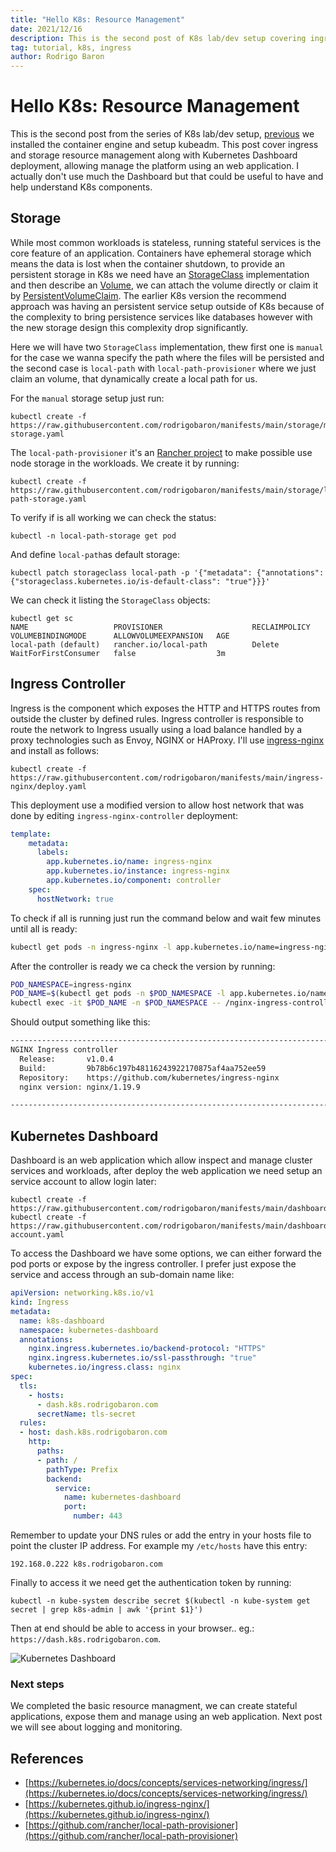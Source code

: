 ```yaml
---
title: "Hello K8s: Resource Management"
date: 2021/12/16
description: This is the second post of K8s lab/dev setup covering ingress, storage and Kubernetes Dashboard for resource management.
tag: tutorial, k8s, ingress
author: Rodrigo Baron
---
```


# Hello K8s: Resource Management

This is the second post from the series of K8s lab/dev setup, [previous](/posts/hello-k8s-install) we installed the container engine and setup kubeadm. This post cover ingress and storage resource management along with Kubernetes Dashboard deployment, allowing manage the platform using an web application. I actually don't use much the Dashboard but that could be useful to have and help understand K8s components.

## Storage

While most common workloads is stateless, running stateful services is the core feature of an application. Containers have ephemeral storage which means the data is lost when the container shutdown, to provide an persistent storage in K8s we need have an [StorageClass]([https://kubernetes.io/docs/concepts/storage/storage-classes/](https://kubernetes.io/docs/concepts/storage/storage-classes/)) implementation and then describe an [Volume]([https://kubernetes.io/docs/concepts/storage/volumes/](https://kubernetes.io/docs/concepts/storage/volumes/)), we can attach the volume directly or claim it by [PersistentVolumeClaim]([https://kubernetes.io/docs/concepts/storage/persistent-volumes/](https://kubernetes.io/docs/concepts/storage/persistent-volumes/)). The earlier K8s version the recommend approach was having an persistent service setup outside of K8s because of the complexity to bring persistence services like databases however with the new storage design this complexity drop significantly.

Here we will have two `StorageClass` implementation, thew first one is `manual` for the case we wanna specify the path where the files will be persisted and the second case is `local-path` with `local-path-provisioner` where we just claim an volume, that dynamically create a local path for us. 

For the `manual` storage setup just run:

```
kubectl create -f https://raw.githubusercontent.com/rodrigobaron/manifests/main/storage/manual-storage.yaml
```

The `local-path-provisioner` it's an [Rancher project]([https://github.com/rancher/local-path-provisioner](https://github.com/rancher/local-path-provisioner)) to make possible use node storage in the workloads. We create it by running:

```
kubectl create -f https://raw.githubusercontent.com/rodrigobaron/manifests/main/storage/local-path-storage.yaml
```

To verify if is all working we can check the status:

```
kubectl -n local-path-storage get pod
```

And define `local-path`as default storage:

```
kubectl patch storageclass local-path -p '{"metadata": {"annotations": {"storageclass.kubernetes.io/is-default-class": "true"}}}'
```

We can check it listing the `StorageClass` objects:

```
kubectl get sc
NAME                   PROVISIONER                    RECLAIMPOLICY   VOLUMEBINDINGMODE      ALLOWVOLUMEEXPANSION   AGE
local-path (default)   rancher.io/local-path          Delete          WaitForFirstConsumer   false                  3m
```

## Ingress Controller

Ingress is the component which exposes the HTTP and HTTPS routes from outside the cluster by defined rules. Ingress controller is responsible to route the network to Ingress usually using a load balance handled by a proxy technologies such as Envoy, NGINX or HAProxy. I'll use [ingress-nginx]([https://kubernetes.github.io/ingress-nginx/](https://kubernetes.github.io/ingress-nginx/)) and install as follows:

```
kubectl create -f https://raw.githubusercontent.com/rodrigobaron/manifests/main/ingress-nginx/deploy.yaml
```

This deployment use a modified version to allow host network that was done by editing `ingress-nginx-controller` deployment:

```yaml
template:
    metadata:
      labels:
        app.kubernetes.io/name: ingress-nginx
        app.kubernetes.io/instance: ingress-nginx
        app.kubernetes.io/component: controller
    spec:
      hostNetwork: true
```

To check if all is running just run the command below and wait few minutes until all is ready:

```bash
kubectl get pods -n ingress-nginx -l app.kubernetes.io/name=ingress-nginx
```

After the controller is ready we ca check the version by running:

```bash
POD_NAMESPACE=ingress-nginx
POD_NAME=$(kubectl get pods -n $POD_NAMESPACE -l app.kubernetes.io/name=ingress-nginx --field-selector=status.phase=Running -o jsonpath='{.items[0].metadata.name}')
kubectl exec -it $POD_NAME -n $POD_NAMESPACE -- /nginx-ingress-controller --version
```

Should output something like this:

```bash
-------------------------------------------------------------------------------
NGINX Ingress controller
  Release:       v1.0.4
  Build:         9b78b6c197b48116243922170875af4aa752ee59
  Repository:    https://github.com/kubernetes/ingress-nginx
  nginx version: nginx/1.19.9

-------------------------------------------------------------------------------
```

## Kubernetes Dashboard

Dashboard is an web application which allow inspect and manage cluster services and workloads, after deploy the web application we need setup an service account to allow login later:

```
kubectl create -f https://raw.githubusercontent.com/rodrigobaron/manifests/main/dashboard/deployment.yaml
kubectl create -f https://raw.githubusercontent.com/rodrigobaron/manifests/main/dashboard/service-account.yaml
```

To access the Dashboard we have some options, we can either forward the pod ports or expose by the ingress controller. I prefer just expose the service and access through an sub-domain name like:

```yaml
apiVersion: networking.k8s.io/v1
kind: Ingress
metadata:
  name: k8s-dashboard
  namespace: kubernetes-dashboard
  annotations:
    nginx.ingress.kubernetes.io/backend-protocol: "HTTPS"
    nginx.ingress.kubernetes.io/ssl-passthrough: "true"
    kubernetes.io/ingress.class: nginx
spec:
  tls:
    - hosts:
      - dash.k8s.rodrigobaron.com
      secretName: tls-secret
  rules:
  - host: dash.k8s.rodrigobaron.com
    http:
      paths:
      - path: /
        pathType: Prefix
        backend:
          service:
            name: kubernetes-dashboard
            port:
              number: 443
```

Remember to update your DNS rules or add the entry in your hosts file to point the cluster IP address. For example my `/etc/hosts` have this entry:

```
192.168.0.222 k8s.rodrigobaron.com
```

Finally to access it we need get the authentication token by running:

```
kubectl -n kube-system describe secret $(kubectl -n kube-system get secret | grep k8s-admin | awk '{print $1}')
```

Then at end should be able to access in your browser.. eg.: `https://dash.k8s.rodrigobaron.com`.

![Kubernetes Dashboard](/images/hello-k8s-resource-management/kubernetes-dashboard.png)

### Next steps

We completed the basic resource managment, we can create stateful applications, expose them and manage using an web application. Next post we will see about logging and monitoring.

## References

- [https://kubernetes.io/docs/concepts/services-networking/ingress/](https://kubernetes.io/docs/concepts/services-networking/ingress/)
- [https://kubernetes.github.io/ingress-nginx/](https://kubernetes.github.io/ingress-nginx/)
- [https://github.com/rancher/local-path-provisioner](https://github.com/rancher/local-path-provisioner)
